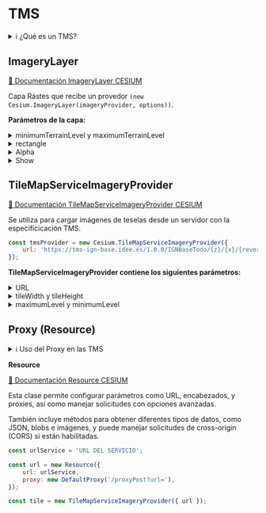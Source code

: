 # TMS

<details>
  <summary>ℹ️ ¿Qué es un TMS?</summary>

Un TMS es un servicio de mapas que proporciona mapas como mosaicos (tiles). El mapa se divide en pequeñas imágenes o "cuadrículas" (tiles) que se cargan individualmente para mejorar la velocidad de visualización en la web.  

Estas imágenes se obtienen en función de un esquema predefinido de niveles de zoom, coordenadas y tiles.
    
</details>

## ImageryLayer  

[📘 Documentación ImageryLayer CESIUM](https://cesium.com/learn/cesiumjs/ref-doc/ImageryLayer.html?classFilter=ImageryLaye)  

Capa Rástes que recibe un provedor ```(new Cesium.ImageryLayer(imageryProvider, options))```.  

**Parámetros de la capa:**  
<details>
  <summary>minimumTerrainLevel y maximumTerrainLevel</summary>

    - minimumTerrainLevel: El nivel mínimo de detalle del terreno en el que se mostrará esta capa de imágenes, o indefinido para mostrarla en todos los niveles. 
    - maximumTerrainLevel: El nivel máximo de detalle del terreno en el que se mostrará esta capa de imágenes, o indefinido para mostrarla en todos los niveles.

</details>

<details>
  <summary>rectangle</summary>

🧭 "MaxExtent en Openlayers"

Restringe la visualización a una región específica. 

[📘 Documentación rectangle CESIUM](https://cesium.com/learn/cesiumjs/ref-doc/TileMapServiceImageryProvider.html?classFilter=tilemaps#rectangle)

```javascript
const tms = new Cesium.ImageryLayer(
    TileMapServiceImageryProvider,
    {
      rectangle : Cesium.Rectangle.fromDegrees(96.799393, -43.598214999057824, 153.63925700000001, -9.2159219997013),
    }
);

viewer.imageryLayers.add(tms);
```

</details>

<details>
  <summary>Alpha</summary>

Valor Alpha, se puede utilizar para dar opacidad a la capa. Valor por defecto 1.0.  
  
🧭 "Opacity en Openlayers"

 [📘 Documentación alpha CESIUM](https://cesium.com/learn/cesiumjs/ref-doc/ImageryLayer.html?classFilter=ImageryLayer#alpha)
  
```javascript
const tms = new Cesium.ImageryLayer(
    TileMapServiceImageryProvider,
    {
      alpha: 0.5,
    }
);

viewer.imageryLayers.add(tms);
```  

</details>  

<details>
  <summary>Show</summary>
Determina si se muestra o no la capa.

🧭 "Visibility en Openlayers"
  
 [📘 Documentación show CESIUM](https://cesium.com/learn/cesiumjs/ref-doc/ImageryLayer.html?classFilter=ImageryLayer#show)
  
```javascript
const tms = new Cesium.ImageryLayer(
    TileMapServiceImageryProvider,
    {
      show: false,
    }
);

viewer.imageryLayers.add(tms);
```  
</details> 


## TileMapServiceImageryProvider

[📘 Documentación TileMapServiceImageryProvider CESIUM](https://cesium.com/learn/cesiumjs/ref-doc/TileMapServiceImageryProvider.html?classFilter=TileMapServiceImageryProvider)

Se utiliza para cargar imágenes de teselas desde un servidor con la especificicación TMS.

```javascript
const tmsProvider = new Cesium.TileMapServiceImageryProvider({
    url: 'https://tms-ign-base.idee.es/1.0.0/IGNBaseTodo/{z}/{x}/{reverseY}.jpeg',
});
```

**TileMapServiceImageryProvider contiene los siguientes parámetros:**

<details>
  <summary>URL</summary>

ℹ️ Para los valores negativos "{-z}", "{-x}" y "{-y}" se tiene que sustituir por "{reverseZ}", "{reverseX}" y "{reverseY}".
```javascript
const reverseRepleceUrl = (url) => {
return url
        .replace('{-z}', '{reverseZ}')
        .replace('{-x}', '{reverseX}')
        .replace('{-y}', '{reverseY}')
}
```

</details>

<details>
  <summary>tileWidth y tileHeight</summary>

🧭 "TileSize en Openlayers"

Tamaño de la tesela, por defecto los valores son 256.

[📘 Documentación tileHeight](https://cesium.com/learn/cesiumjs/ref-doc/TileMapServiceImageryProvider.html?classFilter=tilemaps#tileWidth)  

[📘 Documentación tileHeight](https://cesium.com/learn/cesiumjs/ref-doc/TileMapServiceImageryProvider.html?classFilter=tilemaps#tileHeight)


```javascript
const osmProvider = new Cesium.TileMapServiceImageryProvider({
   url: 'https://tms-ign-base.idee.es/1.0.0/IGNBaseTodo/{z}/{x}/{reverseY}.jpeg',
   tileWidth: 256,
   tileHeight: 256
});

viewer.imageryLayers.addImageryProvider(osmProvider);
```

</details>

<details> 
  <summary>maximumLevel y minimumLevel</summary>

🧭 "TileGridMaxZoom y TileGridMinZoom en Openlayers"

 Zoom máximo y mínimo de la tesela en forma de rejilla. 

[📘 Documentación maximumLevel](https://cesium.com/learn/cesiumjs/ref-doc/TileMapServiceImageryProvider.html?classFilter=TileMapServiceImageryProvider#maximumLevel)  

[📘 Documentación minimumLevel](https://cesium.com/learn/cesiumjs/ref-doc/TileMapServiceImageryProvider.html?classFilter=TileMapServiceImageryProvider#maximumLevel)  

```javascript
const osmProvider = new Cesium.TileMapServiceImageryProvider({
   url: 'https://tms-ign-base.idee.es/1.0.0/IGNBaseTodo/{z}/{x}/{reverseY}.jpeg',
   maximumLevel:  17, // especifica el nivel máximo creado en el servicio para permitir hacer "overzoom"
});

viewer.imageryLayers.addImageryProvider(osmProvider);
```

</details>

## Proxy (Resource)

<details>
  <summary>ℹ️ Uso del Proxy en las TMS</summary>

Debido a que la [política del mismo origen](https://en.wikipedia.org/wiki/Same-origin_policy) no restringe las solicitudes de imágenes, en general, un TMS no tendrá problemas con la política del mismo origen para cargar mosaicos desde dominios diferentes (no se hacen solicitudes complejas que devuelvan XML, GML u otros tipos de datos estructurados).

En TMS, estás solicitando principalmente mosaicos que son imágenes raster (archivos PNG, JPEG, etc.), lo cual no suele estar restringido por la política del mismo origen. 

Cuando puede ser necesario un proxy en TMS: 

- Control de acceso: Si los mosaicos contienen información sensible o si el servicio TMS está restringido para ciertos usuarios.
- Distribución de carga: Si se está sirviendo un gran volumen de mosaicos y se quiere evitar que los usuarios accedan directamente al servidor TMS, se puede usar un proxy para distribuir las solicitudes o cachéar los mosaicos para mejorar el rendimiento. 

</details>

**Resource**

[📘 Documentación Resource CESIUM](https://cesium.com/learn/cesiumjs/ref-doc/Resource.html)

Esta clase permite configurar parámetros como URL, encabezados, y proxies, así como manejar solicitudes con opciones avanzadas.

También incluye métodos para obtener diferentes tipos de datos, como JSON, blobs e imágenes, y puede manejar solicitudes de cross-origin (CORS) si están habilitadas.

```javascript
const urlService = 'URL DEL SERVICIO';

const url = new Resource({
    url: urlService,
    proxy: new DefaultProxy('/proxyPost?url='),
});

const tile = new TileMapServiceImageryProvider({ url });
```
